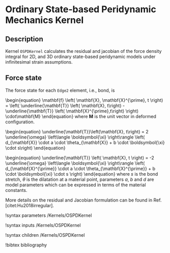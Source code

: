 # Ordinary State-based Peridynamic Mechanics Kernel

## Description

Kernel `OSPDKernel` calculates the residual and jacobian of the force density integral for 2D, and 3D ordinary state-based peridynamic models under infinitesimal strain assumptions.

## Force state

The force state for each `Edge2` element, i.e., bond, is

\begin{equation}
  \mathbf{f} \left( \mathbf{X}, \mathbf{X}^{\prime}, t \right) = \left( \underline{\mathbf{T}} \left( \mathbf{X}, t\right) - \underline{\mathbf{T}} \left( \mathbf{X}^{\prime},t\right) \right) \cdot\mathbf{M}
\end{equation}
where $\mathbf{M}$ is the unit vector in deformed configuration.

\begin{equation}
  \underline{\mathbf{T}}\left(\mathbf{X}, t\right) = 2 \underline{\omega} \left\langle \boldsymbol{\xi} \right\rangle \left( d_{\mathbf{X}} \cdot a \cdot \theta_{\mathbf{X}} + b \cdot \boldsymbol{\xi} \cdot s\right)
\end{equation}

\begin{equation}
  \underline{\mathbf{T}} \left( \mathbf{X}, t \right) = -2 \underline{\omega} \left\langle \boldsymbol{\xi} \right\rangle \left( d_{\mathbf{X}^{\prime}} \cdot a \cdot \theta_{\mathbf{X}^{\prime}} + b \cdot \boldsymbol{\xi} \cdot s \right)
\end{equation}
where $s$ is the bond stretch, $\theta$ is the dilatation at a material point, parameters $a$, $b$ and $d$ are model parameters which can be expressed in terms of the material constants.

More details on the residual and Jacobian formulation can be found in Ref. [citet:Hu2018irregular].

!syntax parameters /Kernels/OSPDKernel

!syntax inputs /Kernels/OSPDKernel

!syntax children /Kernels/OSPDKernel

!bibtex bibliography
